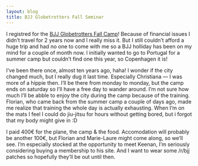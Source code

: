 ```yaml
---
layout: blog
title: BJJ Globetrotters Fall Seminar
---
```

I registred for the [BJJ Globetrotters Fall Camp](http://www.bjjglobetrotters.com/fall-camp-2014/)! Because of financial issues I didn’t travel for 2 years now and I really miss it. But I still couldn’t afford a huge trip and had no one to come with me so a BJJ holliday has been on my mind for a couple of month now. I initially wanted to go to Portugal for a summer camp but couldn’t find one this year, so Copenhagen it is!

I’ve been there once, almost ten years ago, haha! I wonder if the city changed much, but I really dug it last time. Especially Christiana — I was more of a hippie then. I’ll be there from monday to monday, but the camp ends on saturday so I’ll have a free day to wander around. I’m not sure how much I’ll be abble to enjoy the city during the camp because of the training. Florian, who came back from the summer camp a couple of days ago, made me realize that training the whole day is actually exhausting. When I’m on the mats I feel I could do jiu-jitsu for hours without getting bored, but i forgot that my body might give in :D

I paid 400€ for the plane, the camp & the food. Accomodation will probably be another 100€, but Florian and Marie-Laure might come along, so we’ll see. I’m especially stocked at the opportunity to meet Keenan, I’m seriously considering buying a membership to his site. And I want to wear some /r/bjj patches so hopefully they’ll be out until then. 